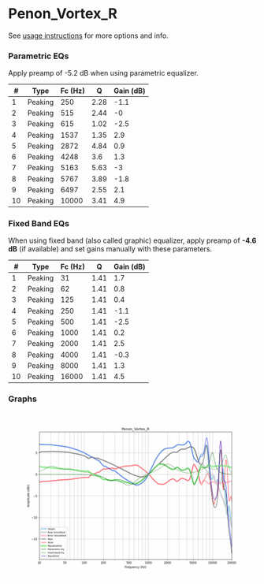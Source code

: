 # Penon_Vortex_R
See [usage instructions](https://github.com/jaakkopasanen/AutoEq#usage) for more options and info.

### Parametric EQs
Apply preamp of -5.2 dB when using parametric equalizer.

|   # | Type    |   Fc (Hz) |    Q |   Gain (dB) |
|-----|---------|-----------|------|-------------|
|   1 | Peaking |       250 | 2.28 |        -1.1 |
|   2 | Peaking |       515 | 2.44 |        -0   |
|   3 | Peaking |       615 | 1.02 |        -2.5 |
|   4 | Peaking |      1537 | 1.35 |         2.9 |
|   5 | Peaking |      2872 | 4.84 |         0.9 |
|   6 | Peaking |      4248 | 3.6  |         1.3 |
|   7 | Peaking |      5163 | 5.63 |        -3   |
|   8 | Peaking |      5767 | 3.89 |        -1.8 |
|   9 | Peaking |      6497 | 2.55 |         2.1 |
|  10 | Peaking |     10000 | 3.41 |         4.9 |

### Fixed Band EQs
When using fixed band (also called graphic) equalizer, apply preamp of **-4.6 dB** (if available) and set gains manually with these parameters.

|   # | Type    |   Fc (Hz) |    Q |   Gain (dB) |
|-----|---------|-----------|------|-------------|
|   1 | Peaking |        31 | 1.41 |         1.7 |
|   2 | Peaking |        62 | 1.41 |         0.8 |
|   3 | Peaking |       125 | 1.41 |         0.4 |
|   4 | Peaking |       250 | 1.41 |        -1.1 |
|   5 | Peaking |       500 | 1.41 |        -2.5 |
|   6 | Peaking |      1000 | 1.41 |         0.2 |
|   7 | Peaking |      2000 | 1.41 |         2.5 |
|   8 | Peaking |      4000 | 1.41 |        -0.3 |
|   9 | Peaking |      8000 | 1.41 |         1.3 |
|  10 | Peaking |     16000 | 1.41 |         4.5 |

### Graphs
![](./Penon_Vortex_R.png)
